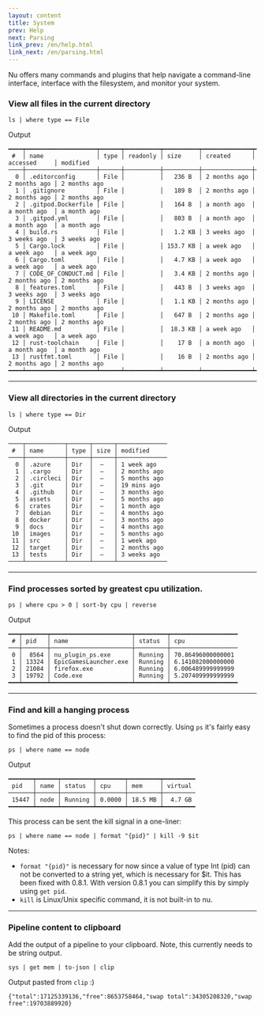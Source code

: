 ```yaml
---
layout: content
title: System
prev: Help
next: Parsing
link_prev: /en/help.html
link_next: /en/parsing.html
---
```


Nu offers many commands and plugins that help navigate a command-line interface, interface with the filesystem, and monitor your system.

### View all files in the current directory

`ls | where type == File`

Output 

```
━━━━┯━━━━━━━━━━━━━━━━━━━━┯━━━━━━┯━━━━━━━━━━┯━━━━━━━━━━┯━━━━━━━━━━━━━━┯━━━━━━━━━━━━━━┯━━━━━━━━━━━━━━
 #  │ name               │ type │ readonly │ size     │ created      │ accessed     │ modified
────┼────────────────────┼──────┼──────────┼──────────┼──────────────┼──────────────┼──────────────
  0 │ .editorconfig      │ File │          │   236 B  │ 2 months ago │ 2 months ago │ 2 months ago
  1 │ .gitignore         │ File │          │   189 B  │ 2 months ago │ 2 months ago │ 2 months ago
  2 │ .gitpod.Dockerfile │ File │          │   164 B  │ a month ago  │ a month ago  │ a month ago
  3 │ .gitpod.yml        │ File │          │   803 B  │ a month ago  │ a month ago  │ a month ago
  4 │ build.rs           │ File │          │   1.2 KB │ 3 weeks ago  │ 3 weeks ago  │ 3 weeks ago
  5 │ Cargo.lock         │ File │          │ 153.7 KB │ a week ago   │ a week ago   │ a week ago
  6 │ Cargo.toml         │ File │          │   4.7 KB │ a week ago   │ a week ago   │ a week ago
  7 │ CODE_OF_CONDUCT.md │ File │          │   3.4 KB │ 2 months ago │ 2 months ago │ 2 months ago
  8 │ features.toml      │ File │          │   443 B  │ 3 weeks ago  │ 3 weeks ago  │ 3 weeks ago
  9 │ LICENSE            │ File │          │   1.1 KB │ 2 months ago │ 2 months ago │ 2 months ago
 10 │ Makefile.toml      │ File │          │   647 B  │ 2 months ago │ 2 months ago │ 2 months ago
 11 │ README.md          │ File │          │  18.3 KB │ a week ago   │ a week ago   │ a week ago
 12 │ rust-toolchain     │ File │          │    17 B  │ a month ago  │ a month ago  │ a month ago
 13 │ rustfmt.toml       │ File │          │    16 B  │ 2 months ago │ 2 months ago │ 2 months ago
━━━━┷━━━━━━━━━━━━━━━━━━━━┷━━━━━━┷━━━━━━━━━━┷━━━━━━━━━━┷━━━━━━━━━━━━━━┷━━━━━━━━━━━━━━┷━━━━━━━━━━━━━━
```

---

### View all directories in the current directory

`ls | where type == Dir`

Output

```
────┬───────────┬──────┬──────┬──────────────
 #  │ name      │ type │ size │ modified
────┼───────────┼──────┼──────┼──────────────
  0 │ .azure    │ Dir  │  —   │ 1 week ago
  1 │ .cargo    │ Dir  │  —   │ 2 months ago
  2 │ .circleci │ Dir  │  —   │ 5 months ago
  3 │ .git      │ Dir  │  —   │ 19 mins ago
  4 │ .github   │ Dir  │  —   │ 3 months ago
  5 │ assets    │ Dir  │  —   │ 5 months ago
  6 │ crates    │ Dir  │  —   │ 1 month ago
  7 │ debian    │ Dir  │  —   │ 4 months ago
  8 │ docker    │ Dir  │  —   │ 3 months ago
  9 │ docs      │ Dir  │  —   │ 4 months ago
 10 │ images    │ Dir  │  —   │ 5 months ago
 11 │ src       │ Dir  │  —   │ 1 week ago
 12 │ target    │ Dir  │  —   │ 2 months ago
 13 │ tests     │ Dir  │  —   │ 3 weeks ago
────┴───────────┴──────┴──────┴──────────────
```

---

### Find processes sorted by greatest cpu utilization.

`ps | where cpu > 0 | sort-by cpu | reverse`

Output

```
━━━┯━━━━━━━┯━━━━━━━━━━━━━━━━━━━━━━━┯━━━━━━━━━┯━━━━━━━━━━━━━━━━━━━
 # │ pid   │ name                  │ status  │ cpu
───┼───────┼───────────────────────┼─────────┼───────────────────
 0 │  8564 │ nu_plugin_ps.exe      │ Running │ 70.86496000000001
 1 │ 13324 │ EpicGamesLauncher.exe │ Running │ 6.141082000000000
 2 │ 21084 │ firefox.exe           │ Running │ 6.006489999999999
 3 │ 19792 │ Code.exe              │ Running │ 5.207409999999999
━━━┷━━━━━━━┷━━━━━━━━━━━━━━━━━━━━━━━┷━━━━━━━━━┷━━━━━━━━━━━━━━━━━━━
```

---

### Find and kill a hanging process

Sometimes a process doesn't shut down correctly. Using `ps` it's fairly easy to find the pid of this process:

`ps | where name == node`

Output

```
━━━━━━━┯━━━━━━┯━━━━━━━━━┯━━━━━━━━┯━━━━━━━━━┯━━━━━━━━━
 pid   │ name │ status  │ cpu    │ mem     │ virtual 
───────┼──────┼─────────┼────────┼─────────┼─────────
 15447 │ node │ Running │ 0.0000 │ 18.5 MB │  4.7 GB 
━━━━━━━┷━━━━━━┷━━━━━━━━━┷━━━━━━━━┷━━━━━━━━━┷━━━━━━━━━
```

This process can be sent the kill signal in a one-liner:

`ps | where name == node | format "{pid}" | kill -9 $it`

Notes: 
- `format "{pid}"` is necessary for now since a value of type Int (pid) can not be converted to a string yet, which is necessary for $it. This has been fixed with 0.8.1. With version 0.8.1 you can simplify this by simply using `get pid`.
- `kill` is Linux/Unix specific command, it is not built-in to nu.

---

### Pipeline content to clipboard

Add the output of a pipeline to your clipboard.
Note, this currently needs to be string output.

`sys | get mem | to-json | clip`

Output pasted from `clip` :)

```
{"total":17125339136,"free":8653758464,"swap total":34305208320,"swap free":19703889920}
```
